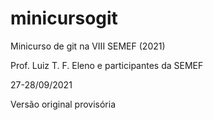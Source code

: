# minicursogit

Minicurso de git na VIII SEMEF (2021)

Prof. Luiz T. F. Eleno e participantes da SEMEF

27-28/09/2021

Versão original provisória